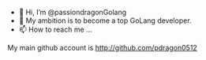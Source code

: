 - 👋 Hi, I’m @passiondragonGolang
- 👀 My ambition is to become a top GoLang developer.
- 📫 How to reach me ...


My main github account is http://github.com/pdragon0512
<!---
passiondragonGolang/passiondragonGolang is a ✨ special ✨ repository because its `README.md` (this file) appears on your GitHub profile.
You can click the Preview link to take a look at your changes.
--->
